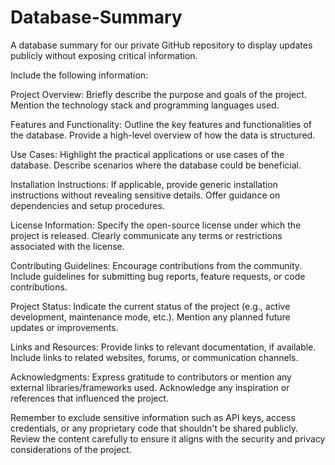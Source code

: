 # Database-Summary
A database summary for our private GitHub repository to display updates publicly without exposing critical information.

Include the following information:

Project Overview:
Briefly describe the purpose and goals of the project.
Mention the technology stack and programming languages used.

Features and Functionality:
Outline the key features and functionalities of the database.
Provide a high-level overview of how the data is structured.

Use Cases:
Highlight the practical applications or use cases of the database.
Describe scenarios where the database could be beneficial.

Installation Instructions:
If applicable, provide generic installation instructions without revealing sensitive details.
Offer guidance on dependencies and setup procedures.

License Information:
Specify the open-source license under which the project is released.
Clearly communicate any terms or restrictions associated with the license.

Contributing Guidelines:
Encourage contributions from the community.
Include guidelines for submitting bug reports, feature requests, or code contributions.

Project Status:
Indicate the current status of the project (e.g., active development, maintenance mode, etc.).
Mention any planned future updates or improvements.

Links and Resources:
Provide links to relevant documentation, if available.
Include links to related websites, forums, or communication channels.

Acknowledgments:
Express gratitude to contributors or mention any external libraries/frameworks used.
Acknowledge any inspiration or references that influenced the project.

Remember to exclude sensitive information such as API keys, access credentials, or any proprietary code that shouldn't be shared publicly. Review the content carefully to ensure it aligns with the security and privacy considerations of the project.
